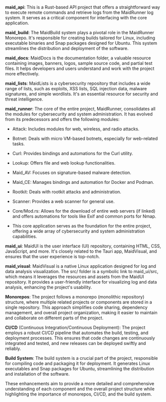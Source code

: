 **maid_api**: This is a Rust-based API project that offers a
straightforward
way to execute remote commands and retrieve logs from the MaidRunner log
system. It serves as a critical component for interfacing with the core
application.

**maid_build**: The MaidBuild system plays a pivotal role in the
MaidRunner
Monorepo. It's responsible for creating builds tailored for Linux,
including
executable binaries and Snap packages designed for Ubuntu. This system
streamlines the distribution and deployment of the software.

**maid_docs**: MaidDocs is the documentation folder, a valuable resource
containing images, banners, logos, sample source code, and partial test
files. It helps developers and users understand and work with the project
more effectively.

**maid_lists**: MaidLists is a cybersecurity repository that includes
a wide
range of lists, such as exploits, XSS lists, SQL injection data, malware
signatures, and simple wordlists. It's an essential resource for security
and threat intelligence.

**maid_runner**: The core of the entire project, MaidRunner, consolidates
all the modules for cybersecurity and system administration. It has
evolved
from its predecessors and offers the following modules:

- Attack: Includes modules for web, wireless, and radio attacks.

- Botnet: Deals with micro VM-based botnets, especially for web-related
tasks.

- Curl: Provides bindings and automations for the Curl utility.

- Lookup: Offers file and web lookup functionalities.

- Maid_AV: Focuses on signature-based malware detection.

- Maid_CE: Manages bindings and automation for Docker and Podman.

- Rootkit: Deals with rootkit attacks and administration.

- Scanner: Provides a web scanner for general use.

- Core/Mod.rs: Allows for the download of entire web servers (if linked)
and offers automations for tools like Exif and common ports for Nmap.

- This core application serves as the foundation for the entire project,
offering a wide array of cybersecurity and system administration
capabilities.

**maid_ui**: MaidUI is the user interface (UI) repository, containing
HTML,
CSS, JavaScript, and more. It's closely related to the Tauri app,
MaidVisual,
and ensures that the user experience is top-notch.

**maid_visual**: MaidVisual is a native Linux application designed for log
and data analysis visualization. The src/ folder is a symbolic link to
maid_ui/src, which means it leverages the resources and assets from the
MaidUI repository. It provides a user-friendly interface for visualizing
log and data analysis, enhancing the project's usability.

**Monorepos**: The project follows a monorepo (monolithic repository)
structure, where multiple related projects or components are stored in
a single repository. This approach simplifies code sharing, dependency
management, and overall project organization, making it easier to maintain
and collaborate on different parts of the project.

**CI/CD** (Continuous Integration/Continuous Deployment): The project
employs
a robust CI/CD pipeline that automates the build, testing, and deployment
processes. This ensures that code changes are continuously integrated and
tested, and new releases can be deployed swiftly and reliably.

**Build System**: The build system is a crucial part of the project,
responsible for compiling code and packaging it for deployment. It
generates
Linux executables and Snap packages for Ubuntu, streamlining the
distribution
and installation of the software.

These enhancements aim to provide a more detailed and comprehensive
understanding of each component and the overall project structure while
highlighting the importance of monorepos, CI/CD, and the build system.
